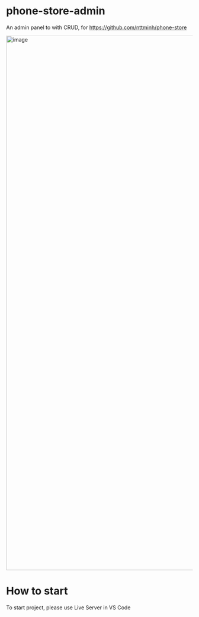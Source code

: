 # phone-store-admin
An admin panel to with CRUD, for https://github.com/nttminh/phone-store

<img width="1440" alt="image" src="https://user-images.githubusercontent.com/59038507/173183340-39bd1f80-5b04-4d48-baf1-7168b53fa41a.png">

# How to start
To start project, please use Live Server in VS Code

